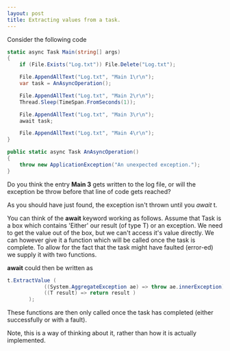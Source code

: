 ```yaml
---
layout: post
title: Extracting values from a task.
---
```


Consider the following code

```c#
static async Task Main(string[] args)
{
    if (File.Exists("Log.txt")) File.Delete("Log.txt");

    File.AppendAllText("Log.txt", "Main 1\r\n");
    var task = AnAsyncOperation();

    File.AppendAllText("Log.txt", "Main 2\r\n");
    Thread.Sleep(TimeSpan.FromSeconds(1));

    File.AppendAllText("Log.txt", "Main 3\r\n");
    await task;

    File.AppendAllText("Log.txt", "Main 4\r\n");
}

public static async Task AnAsyncOperation()
{
    throw new ApplicationException("An unexpected exception.");
}
```

Do you think the entry __Main 3__ gets written to the log file,  or will the exception be throw before that line of code gets reached?

As you should have just found, the exception isn't thrown until you _await_ t.   

You can think of the __await__ keyword working as follows.   Assume that Task<T> is a box which contains 'Either' our result (of type T) or an exception.  We need to get the value out of the box,  but we can't access it's value directly.  We can however give it a function which will be called once the task is complete.  To allow for the fact that the task might have faulted (error-ed) we supply it with two functions. 

__await__ could then be written as

```c#
t.ExtractValue (  
            ((System.AggregateException ae) => throw ae.innerException),
            ((T result) => return result )
       );
```

These functions are then only called once the task has completed (either successfully or with a fault).  

Note,  this is a way of thinking about it,  rather than how it is actually implemented.